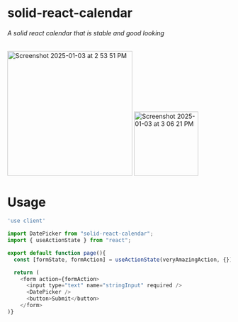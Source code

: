# solid-react-calendar
###### A solid react calendar that is stable and good looking

<img width="282" alt="Screenshot 2025-01-03 at 2 53 51 PM" src="https://github.com/user-attachments/assets/78d6f853-38c0-43c3-a4f1-11b1a0cb549d" />
<img width="145" alt="Screenshot 2025-01-03 at 3 06 21 PM" src="https://github.com/user-attachments/assets/1a3c02cd-b968-4831-9851-2bff573fa2b1" />

# Usage
```javascript
'use client'

import DatePicker from "solid-react-calendar";
import { useActionState } from "react";

export default function page(){
  const [formState, formAction] = useActionState(veryAmazingAction, {});

  return (
    <form action={formAction>
      <input type="text" name="stringInput" required />
      <DatePicker />
      <button>Submit</button>
    </form>
)}
```
